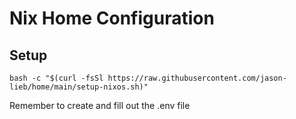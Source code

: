 # Nix Home Configuration

## Setup

```
bash -c "$(curl -fsSl https://raw.githubusercontent.com/jason-lieb/home/main/setup-nixos.sh)"
```

Remember to create and fill out the .env file
